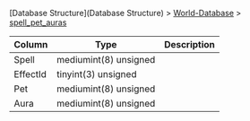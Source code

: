 [Database Structure](Database Structure) > [World-Database](World-Database) > [spell_pet_auras](spell_pet_auras)

Column | Type | Description
--- | --- | ---
Spell | mediumint(8) unsigned | 
EffectId | tinyint(3) unsigned | 
Pet | mediumint(8) unsigned | 
Aura | mediumint(8) unsigned | 
